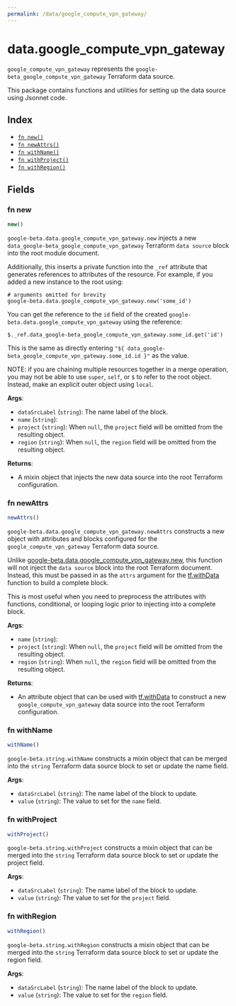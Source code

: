 ```yaml
---
permalink: /data/google_compute_vpn_gateway/
---
```


# data.google_compute_vpn_gateway

`google_compute_vpn_gateway` represents the `google-beta_google_compute_vpn_gateway` Terraform data source.



This package contains functions and utilities for setting up the data source using Jsonnet code.


## Index

* [`fn new()`](#fn-new)
* [`fn newAttrs()`](#fn-newattrs)
* [`fn withName()`](#fn-withname)
* [`fn withProject()`](#fn-withproject)
* [`fn withRegion()`](#fn-withregion)

## Fields

### fn new

```ts
new()
```


`google-beta.data.google_compute_vpn_gateway.new` injects a new `data_google-beta_google_compute_vpn_gateway` Terraform `data source`
block into the root module document.

Additionally, this inserts a private function into the `_ref` attribute that generates references to attributes of the
resource. For example, if you added a new instance to the root using:

    # arguments omitted for brevity
    google-beta.data.google_compute_vpn_gateway.new('some_id')

You can get the reference to the `id` field of the created `google-beta.data.google_compute_vpn_gateway` using the reference:

    $._ref.data_google-beta_google_compute_vpn_gateway.some_id.get('id')

This is the same as directly entering `"${ data_google-beta_google_compute_vpn_gateway.some_id.id }"` as the value.

NOTE: if you are chaining multiple resources together in a merge operation, you may not be able to use `super`, `self`,
or `$` to refer to the root object. Instead, make an explicit outer object using `local`.

**Args**:
  - `dataSrcLabel` (`string`): The name label of the block.
  - `name` (`string`): 
  - `project` (`string`):  When `null`, the `project` field will be omitted from the resulting object.
  - `region` (`string`):  When `null`, the `region` field will be omitted from the resulting object.

**Returns**:
- A mixin object that injects the new data source into the root Terraform configuration.


### fn newAttrs

```ts
newAttrs()
```


`google-beta.data.google_compute_vpn_gateway.newAttrs` constructs a new object with attributes and blocks configured for the `google_compute_vpn_gateway`
Terraform data source.

Unlike [google-beta.data.google_compute_vpn_gateway.new](#fn-new), this function will not inject the `data source`
block into the root Terraform document. Instead, this must be passed in as the `attrs` argument for the
[tf.withData](https://github.com/tf-libsonnet/core/tree/main/docs#fn-withdata) function to build a complete block.

This is most useful when you need to preprocess the attributes with functions, conditional, or looping logic prior to
injecting into a complete block.

**Args**:
  - `name` (`string`): 
  - `project` (`string`):  When `null`, the `project` field will be omitted from the resulting object.
  - `region` (`string`):  When `null`, the `region` field will be omitted from the resulting object.

**Returns**:
  - An attribute object that can be used with [tf.withData](https://github.com/tf-libsonnet/core/tree/main/docs#fn-withdata) to construct a new `google_compute_vpn_gateway` data source into the root Terraform configuration.


### fn withName

```ts
withName()
```

`google-beta.string.withName` constructs a mixin object that can be merged into the `string`
Terraform data source block to set or update the name field.



**Args**:
  - `dataSrcLabel` (`string`): The name label of the block to update.
  - `value` (`string`): The value to set for the `name` field.


### fn withProject

```ts
withProject()
```

`google-beta.string.withProject` constructs a mixin object that can be merged into the `string`
Terraform data source block to set or update the project field.



**Args**:
  - `dataSrcLabel` (`string`): The name label of the block to update.
  - `value` (`string`): The value to set for the `project` field.


### fn withRegion

```ts
withRegion()
```

`google-beta.string.withRegion` constructs a mixin object that can be merged into the `string`
Terraform data source block to set or update the region field.



**Args**:
  - `dataSrcLabel` (`string`): The name label of the block to update.
  - `value` (`string`): The value to set for the `region` field.
